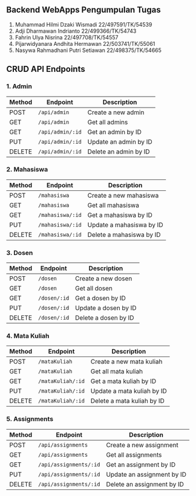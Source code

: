 ## Backend WebApps Pengumpulan Tugas 

1. Muhammad Hilmi Dzaki Wismadi 22/497591/TK/54539
2. Adji Dharmawan Indrianto 22/499366/TK/54743
3. Fahrin Ulya Nisrina 22/497708/TK/54557
4. Pijarwidyanara Andhita Hermawan 22/503741/TK/55061
5. Nasywa Rahmadhani Putri Setiawan 22/498375/TK/54665

## CRUD API Endpoints

### 1. Admin
| Method | Endpoint         | Description                    |
|--------|------------------|--------------------------------|
| POST   | `/api/admin`     | Create a new admin            |
| GET    | `/api/admin`     | Get all admins                |
| GET    | `/api/admin/:id` | Get an admin by ID            |
| PUT    | `/api/admin/:id` | Update an admin by ID         |
| DELETE | `/api/admin/:id` | Delete an admin by ID         |

### 2. Mahasiswa
| Method | Endpoint               | Description                  |
|--------|------------------------|------------------------------|
| POST   | `/mahasiswa`           | Create a new mahasiswa       |
| GET    | `/mahasiswa`           | Get all mahasiswa            |
| GET    | `/mahasiswa/:id`       | Get a mahasiswa by ID        |
| PUT    | `/mahasiswa/:id`       | Update a mahasiswa by ID     |
| DELETE | `/mahasiswa/:id`       | Delete a mahasiswa by ID     |

### 3. Dosen
| Method | Endpoint         | Description                    |
|--------|------------------|--------------------------------|
| POST   | `/dosen`         | Create a new dosen            |
| GET    | `/dosen`         | Get all dosen                 |
| GET    | `/dosen/:id`     | Get a dosen by ID             |
| PUT    | `/dosen/:id`     | Update a dosen by ID          |
| DELETE | `/dosen/:id`     | Delete a dosen by ID          |

### 4. Mata Kuliah
| Method | Endpoint                | Description                      |
|--------|-------------------------|----------------------------------|
| POST   | `/mataKuliah`           | Create a new mata kuliah        |
| GET    | `/mataKuliah`           | Get all mata kuliah             |
| GET    | `/mataKuliah/:id`       | Get a mata kuliah by ID         |
| PUT    | `/mataKuliah/:id`       | Update a mata kuliah by ID      |
| DELETE | `/mataKuliah/:id`       | Delete a mata kuliah by ID      |

### 5. Assignments
| Method | Endpoint                 | Description                      |
|--------|--------------------------|----------------------------------|
| POST   | `/api/assignments`       | Create a new assignment          |
| GET    | `/api/assignments`       | Get all assignments              |
| GET    | `/api/assignments/:id`   | Get an assignment by ID          |
| PUT    | `/api/assignments/:id`   | Update an assignment by ID       |
| DELETE | `/api/assignments/:id`   | Delete an assignment by ID       |

